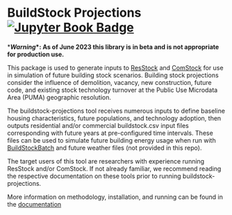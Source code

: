 # BuildStock Projections [![Jupyter Book Badge](https://jupyterbook.org/badge.svg)](https://NREL.github.io/buildstock-projections-docs/)
\***_Warning_\*: As of June 2023 this library is in beta and is not appropriate for production use.**

This package is used to generate inputs to [ResStock](https://github.com/NREL/resstock) and [ComStock](https://www.nrel.gov/buildings/comstock.html) for use in simulation of future building stock scenarios. Building stock projections consider the influence of demolition, vacancy, new construction, future code, and existing stock technology turnover at the Public Use Microdata Area (PUMA) geographic resolution.

The buildstock-projections tool receives numerous inputs to define baseline housing characteristics, future populations, and technology adoption, then outputs residential and/or commercial buildstock.csv input files corresponding with future years at pre-configured time intervals. These files can be used to simulate future building energy usage when run with [BuildStockBatch](https://github.com/NREL/buildstockbatch) and future weather files (not provided in this repo).

The target users of this tool are researchers with experience running ResStock and/or ComStock. If not already familiar, we recommend reading the respective documentation on these tools prior to running buildstock-projections.

More information on methodology, installation, and running can be found in the [documentation](https://NREL.github.io/buildstock-projections-docs)
